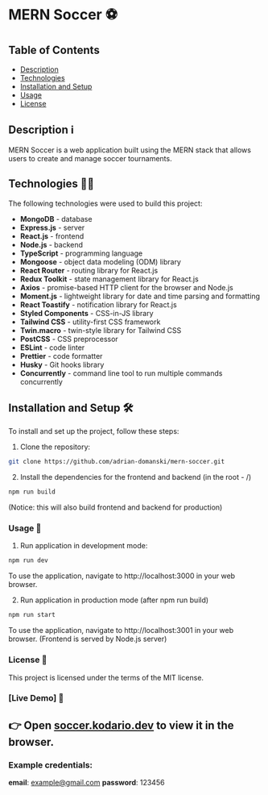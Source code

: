 # MERN Soccer ⚽️

## Table of Contents

- [Description](#description)
- [Technologies](#technologies)
- [Installation and Setup](#installation-and-setup)
- [Usage](#usage)
- [License](#license)

## Description ℹ️

MERN Soccer is a web application built using the MERN stack that allows users to create and manage soccer tournaments.

## Technologies 👨‍💻

The following technologies were used to build this project:

- **MongoDB** - database
- **Express.js** - server
- **React.js** - frontend
- **Node.js** - backend
- **TypeScript** - programming language
- **Mongoose** - object data modeling (ODM) library
- **React Router** - routing library for React.js
- **Redux Toolkit** - state management library for React.js
- **Axios** - promise-based HTTP client for the browser and Node.js
- **Moment.js** - lightweight library for date and time parsing and formatting
- **React Toastify** - notification library for React.js
- **Styled Components** - CSS-in-JS library
- **Tailwind CSS** - utility-first CSS framework
- **Twin.macro** - twin-style library for Tailwind CSS
- **PostCSS** - CSS preprocessor
- **ESLint** - code linter
- **Prettier** - code formatter
- **Husky** - Git hooks library
- **Concurrently** - command line tool to run multiple commands concurrently

## Installation and Setup 🛠️

To install and set up the project, follow these steps:

1. Clone the repository:

```bash
git clone https://github.com/adrian-domanski/mern-soccer.git
```
2. Install the dependencies for the frontend and backend (in the root - /)
```bash
npm run build
```
(Notice: this will also build frontend and backend for production)

### Usage 👀
1. Run application in development mode:

```bash
npm run dev
```
To use the application, navigate to http://localhost:3000 in your web browser.

2. Run application in production mode (after npm run build)

```bash
npm run start
```
To use the application, navigate to http://localhost:3001 in your web browser. (Frontend is served by Node.js server)

### License 🪪

This project is licensed under the terms of the MIT license.

### [Live Demo] 🎉

## 👉 Open [soccer.kodario.dev](https://soccer.kodario.dev/) to view it in the browser.

### Example credentials:
**email**: example@gmail.com
**password**: 123456
